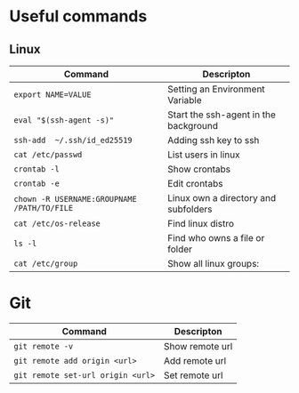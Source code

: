 # Useful commands

## Linux

| Command                                     | Descripton                            |
|---------------------------------------------|---------------------------------------|
| `export NAME=VALUE`                         | Setting an Environment Variable       |
| `eval "$(ssh-agent -s)"`                    | Start the ssh-agent in the background |
| `ssh-add  ~/.ssh/id_ed25519`                | Adding ssh key to ssh                 |
| `cat /etc/passwd`                           | List users in linux                   |
| `crontab -l`                                | Show crontabs                         |
| `crontab -e`                                | Edit crontabs                         |
| `chown -R USERNAME:GROUPNAME /PATH/TO/FILE` | Linux own a directory and subfolders  |
| `cat /etc/os-release`                       | Find linux distro                     |
| `ls -l`                                     | Find who owns a file or folder        |
| `cat /etc/group`                            | Show all linux groups:                |

# Git
| Command                           | Descripton          |
|-----------------------------------|---------------------|
| `git remote -v`                   | Show remote url     |
| `git remote add origin <url>`     | Add remote url      |
| `git remote set-url origin <url>` | Set remote url      |
